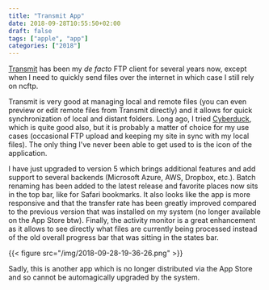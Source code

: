 ```yaml
---
title: "Transmit App"
date: 2018-09-28T10:55:50+02:00
draft: false
tags: ["apple", "app"]
categories: ["2018"]
---
```


[Transmit](https://www.panic.com/transmit/) has been my _de facto_ FTP client for several years now, except when I need to quickly send files over the internet in which case I still rely on ncftp.

Transmit is very good at managing local and remote files (you can even preview or edit remote files from Transmit directly) and it allows for quick synchronization of local and distant folders. Long ago, I tried [Cyberduck](https://cyberduck.io), which is quite good also, but it is probably a matter of choice for my use cases (occasional FTP upload and keeping my site in sync with my local files). The only thing I've never been able to get used to is the icon of the application.

I have just upgraded to version 5 which brings additional features and add support to several backends (Microsoft Azure, AWS, Dropbox, etc.). Batch renaming has been added to the latest release and favorite places now sits in the top bar, like for Safari bookmarks.
It also looks like the app is more responsive and that the transfer rate has been greatly improved compared to the previous version that was installed on my system (no longer available on the App Store btw). Finally, the activity monitor is a great enhancement as it allows to see directly what files are currently being processed instead of the old overall progress bar that was sitting in the states bar.

{{< figure src="/img/2018-09-28-19-36-26.png" >}}

Sadly, this is another app which is no longer distributed via the App Store and so cannot be automagically upgraded by the system.
